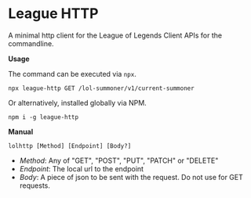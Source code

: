 # League HTTP

A minimal http client for the League of Legends Client APIs for the commandline.

**Usage**

The command can be executed via `npx`.

```
npx league-http GET /lol-summoner/v1/current-summoner
```

Or alternatively, installed globally via NPM.

```
npm i -g league-http
```

**Manual**

```
lolhttp [Method] [Endpoint] [Body?]
```

- *Method*: Any of "GET", "POST", "PUT", "PATCH" or "DELETE"
- *Endpoint*: The local url to the endpoint
- *Body*: A piece of json to be sent with the request. Do not use for GET requests.